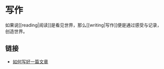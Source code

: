 # 写作

如果说[[reading|阅读]]是看见世界，那么[[writing|写作]]便是通过感受与记录，创造世界。

## 链接
- [如何写好一篇文章](https://www.yuque.com/pockry/notes/hf4sov)
